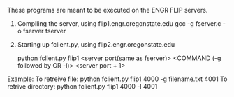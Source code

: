These programs are meant to be executed on the ENGR FLIP servers.

1) Compiling the server, using flip1.engr.oregonstate.edu
	gcc -g fserver.c -o fserver
	fserver <port number>


2) Starting up fclient.py, using flip2.engr.oregonstate.edu


	python fclient.py flip1 <server port(same as fserver)> <COMMAND (-g followed by <FILENAME> OR -l)> <server port + 1>

Example: 
To retreive file: python fclient.py flip1 4000 -g filename.txt 4001
To retrive directory: python fclient.py flip1 4000 -l 4001


